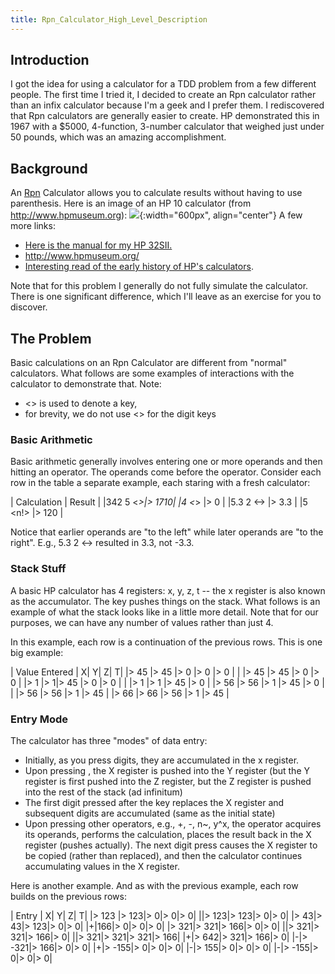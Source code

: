 ```yaml
---
title: Rpn_Calculator_High_Level_Description
---
```

## Introduction
I got the idea for using a calculator for a TDD problem from a few different people. The first time I tried it, I decided to create an Rpn calculator rather than an infix calculator because I'm a geek and I prefer them. I rediscovered that Rpn calculators are generally easier to create. HP demonstrated this in 1967 with a $5000, 4-function, 3-number calculator that weighed just under 50 pounds, which was an amazing accomplishment.

## Background
An [Rpn](http://en.wikipedia.org/wiki/Reverse_Polish_notation) Calculator allows you to calculate results without having to use parenthesis. Here is an image of an HP 10 calculator (from <http://www.hpmuseum.org>):
![](http://www.hpmuseum.org/10c.jpg){:width="600px", align="center"}
A few more links:
* [Here is the manual for my HP 32SII.](http://ec1.images-amazon.com/media/i3d/01/A/man-migrate/MANUAL000014738.pdf)
* <http://www.hpmuseum.org/>
* [Interesting read of the early history of HP's calculators](http://www.hpmuseum.org/hp9100.htm).

Note that for this problem I generally do not fully simulate the calculator. There is one significant difference, which I'll leave as an exercise for you to discover.
## The Problem
Basic calculations on an Rpn Calculator are different from "normal" calculators. What follows are some examples of interactions with the calculator to demonstrate that. Note:
* <> is used to denote a key,
* for brevity, we do not use <> for the digit keys

### Basic Arithmetic
Basic arithmetic generally involves entering one or more operands and then hitting an operator. The operands come before the operator. Consider each row in the table a separate example, each staring with a fresh calculator:

| Calculation | Result |
|342 <enter> 5 <*>|> 1710|
|4 <*> |> 0 |
|5.3 <enter> 2 <-> |> 3.3 |
|5 <n!> |> 120 |

Notice that earlier operands are "to the left" while later operands are "to the right". E.g., 5.3 <enter> 2 <-> resulted in 3.3, not -3.3.

### Stack Stuff
A basic HP calculator has 4 registers: x, y, z, t -- the x register is also known as the accumulator. The <enter> key pushes things on the stack. What follows is an example of what the stack looks like in a little more detail. Note that for our purposes, we can have any number of values rather than just 4.

In this example, each row is a continuation of the previous rows. This is one big example:

| Value Entered | X| Y| Z| T|
|> 45 |> 45 |> 0 |> 0 |> 0 |
| <enter> |> 45 |> 45 |> 0 |> 0 |
|> 1 |> 1|> 45 |> 0 |> 0 |
| <enter> |> 1 |> 1 |> 45 |> 0 |
|> 56 |> 56 |> 1 |> 45 |> 0 |
| <enter> |> 56 |> 56 |> 1 |> 45 |
|> 66 |> 66 |> 56 |> 1 |> 45 |

### Entry Mode
The calculator has three "modes" of data entry:
* Initially, as you press digits, they are accumulated in the x register.
* Upon pressing <enter>, the X register is pushed into the Y register (but the Y register is first pushed into the Z register, but the Z register is pushed into the rest of the stack (ad infinitum)
* The first digit pressed after the <enter> key replaces the X register and subsequent digits are accumulated (same as the initial state)
* Upon pressing other operators, e.g., +, -, n~, y^x, the operator acquires its operands, performs the calculation, places the result back in the X register (pushes actually). The next digit press causes the X register to be copied (rather than replaced), and then the calculator continues accumulating values in the X register.

Here is another example. And as with the previous example, each row builds on the previous rows:

| Entry | X| Y| Z| T|
|> 123 |> 123|> 0|> 0|> 0|
|<enter>|> 123|> 123|> 0|> 0|
|> 43|> 43|> 123|> 0|> 0|
|+|166|> 0|> 0|> 0|
|> 321|> 321|> 166|> 0|> 0|
|<enter>|> 321|> 321|> 166|> 0|
|<enter>|> 321|> 321|> 321|> 166|
|+|> 642|> 321|> 166|> 0|
|-|> -321|> 166|> 0|> 0|
|+|> -155|> 0|> 0|> 0|
|-|> 155|> 0|> 0|> 0|
|-|> -155|> 0|> 0|> 0|
